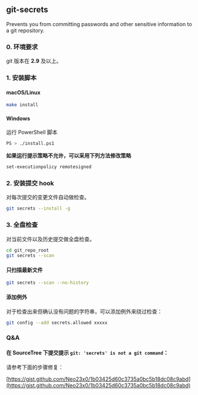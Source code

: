 ## git-secrets

Prevents you from committing passwords and other sensitive information to a git repository.

### 0. 环境要求

git 版本在 **2.9** 及以上。

### 1. 安装脚本

#### macOS/Linux

```sh
make install
```

#### Windows

运行 PowerShell 脚本

```sh
PS > ./install.ps1
```

**如果运行提示策略不允许，可以采用下列方法修改策略**

```sh
set-executionpolicy remotesigned
```

### 2. 安装提交 hook

对每次提交的变更文件自动做检查。

```sh
git secrets --install -g
```

### 3. 全盘检查

对当前文件以及历史提交做全盘检查。

```sh
cd git_repo_root
git secrets --scan
```

#### 只扫描最新文件

```sh
git secrets --scan --no-history
```

#### 添加例外

对于检查出来但确认没有问题的字符串，可以添加例外来绕过检查：

```sh
git config --add secrets.allowed xxxxx
```

### Q&A

#### 在 SourceTree 下提交提示 `git: 'secrets' is not a git command`：

请参考下面的步骤修复：

[https://gist.github.com/Neo23x0/1b03425d60c3735a0bc5b18dc08c9abd](https://gist.github.com/Neo23x0/1b03425d60c3735a0bc5b18dc08c9abd)
